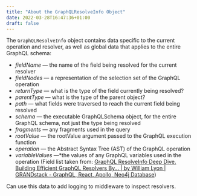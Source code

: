 ```yaml
---
title: "About the GraphQLResolveInfo Object"
date: 2022-03-28T16:47:36+01:00
draft: false
---
```

The `GraphQLResolveInfo` object contains data specific to the current operation and resolver, as well as global data that applies to the entire GraphQL schema:

* *fieldName* — the name of the field being resolved for the current resolver
* *fieldNodes* — a representation of the selection set of the GraphQL operation
* *returnType* — what is the type of the field currently being resolved?
* *parentType* — what is the type of the parent object?
* *path* — what fields were traversed to reach the current field being resolved
* *schema* — the executable GraphQLSchema object, for the entire GraphQL schema, not just the type being resolved
* *fragments* — any fragments used in the query
* *rootValue* — the rootValue argument passed to the GraphQL execution function
* *operation* — the Abstract Syntax Tree (AST) of the GraphQL operation
* *variableValues* —*the values of any GraphQL variables used in the operation
(Field list taken from: [GraphQL ResolveInfo Deep Dive. Building Efficient GraphQL Resolvers By… | by William Lyon | GRANDstack - GraphQL, React, Apollo, Neo4j Database](https://blog.grandstack.io/graphql-resolveinfo-deep-dive-1b3144075866))

Can use this data to add logging to middleware to inspect resolvers.
